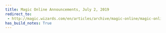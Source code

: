 ```yaml
---
title: Magic Online Announcements, July 2, 2019
redirect_to:
 - http://magic.wizards.com/en/articles/archive/magic-online/magic-online-announcements-july-2-2019
has_build_notes: True
---
```

